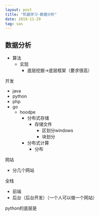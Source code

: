 ```yaml
---
layout: post
title: "机器学习-数据分析"
date: 2019-11-29
tag: sas
---
```






## 数据分析

* 算法
  * 实现
    * 底层挖掘->底层框架（要求很高）

开发

* java
* python
* php
* go
  * hoodpe
    * 分布式存储
      * 存储文件
        * 区划分windows
        * 块划分
    * 分布式计算
      * 分布

网站

* 分几个网站



全栈

* 前端
* 后台（后台开发）（一个人可以做一个网站）

python的底层是







